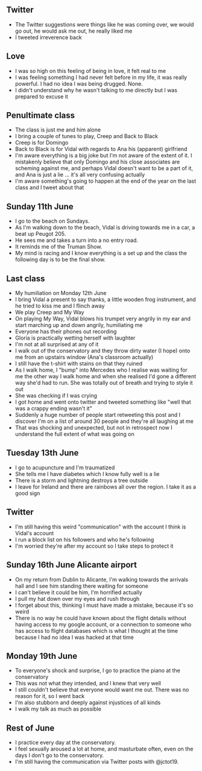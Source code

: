 ## Twitter

- The Twitter suggestions were things like he was coming over, we would go out, he would ask me out, he really liked me
- I tweeted irreverence back

## Love

- I was so high on this feeling of being in love, it felt real to me
- I was feeling something I had never felt before in my life, it was really powerful. I had no idea I was being drugged. None.
- I didn't understand why he wasn't talking to me directly but I was prepared to excuse it

## Penultimate class

- The class is just me and him alone
- I bring a couple of tunes to play, Creep and Back to Black
- Creep is for Domingo
- Back to Black is for Vidal with regards to Ana his (apparent) girlfriend
- I'm aware everything is a big joke but I'm not aware of the extent of it. I mistakenly believe that only Domingo and his close associates are scheming against me, and perhaps Vidal doesn't want to be a part of it, and Ana is just a lie ... it's all very confusing actually
- I'm aware something's going to happen at the end of the year on the last class and I tweet about that

## Sunday 11th June

- I go to the beach on Sundays.
- As I'm walking down to the beach, Vidal is driving towards me in a car, a beat up Peugot 205.
- He sees me and takes a turn into a no entry road.
- It reminds me of the Truman Show.
- My mind is racing and I know everything is a set up and the class the following day is to be the final show.

## Last class

- My humiliation on Monday 12th June
- I bring Vidal a present to say thanks, a little wooden frog instrument, and he tried to kiss me and I flinch away
- We play Creep and My Way
- On playing My Way, Vidal blows his trumpet very angrily in my ear and start marching up and down angrily, humiliating me
- Everyone has their phones out recording
- Gloria is practically wetting herself with laughter
- I'm not at all surprised at any of it
- I walk out of the conservatory and they throw dirty water (I hope) onto me from an upstairs window (Ana's classroom actually)
- I still have the t-shirt with stains on that they ruined
- As I walk home, I "bump" into Mercedes who I realise was waiting for me the other way I walk home and when she realised I'd gone a different way she'd had to run. She was totally out of breath and trying to style it out
- She was checking if I was crying
- I got home and went onto twitter and tweeted something like "well that was a crappy ending wasn't it"
- Suddenly a huge number of people start retweeting this post and I discover I'm on a list of around 30 people and they're all laughing at me
- That was shocking and unexpected, but not in retrospect now I understand the full extent of what was going on

## Tuesday 13th June

- I go to acupuncture and I'm traumatized
- She tells me I have diabetes which I know fully well is a lie
- There is a storm and lightning destroys a tree outside
- I leave for Ireland and there are rainbows all over the region. I take it as a good sign

## Twitter

- I'm still having this weird "communication" with the account I think is Vidal's account
- I run a block list on his followers and who he's following
- I'm worried they're after my account so I take steps to protect it

## Sunday 16th June Alicante airport

- On my return from Dublin to Alicante, I'm walking towards the arrivals hall and I see him standing there waiting for someone
- I can't believe it could be him, I'm horrified actually
- I pull my hat down over my eyes and rush through
- I forget about this, thinking I must have made a mistake, because it's so weird 
- There is no way he could have known about the flight details without having access to my google account, or a connection to someone who has access to flight databases which is what I thought at the time because I had no idea I was hacked at that time

## Monday 19th June

- To everyone's shock and surprise, I go to practice the piano at the conservatory
- This was not what they intended, and I knew that very well
- I still couldn't believe that everyone would want me out. There was no reason for it, so I went back
- I'm also stubborn and deeply against injustices of all kinds
- I walk my talk as much as possible

## Rest of June

- I practice every day at the conservatory.
- I feel sexually aroused a lot at home, and masturbate often, even on the days I don't go to the conservatory.
- I'm still having the communication via Twitter posts with @jctot19.